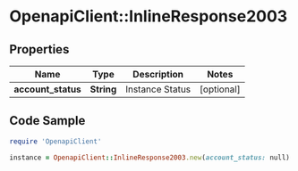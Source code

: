 # OpenapiClient::InlineResponse2003

## Properties

Name | Type | Description | Notes
------------ | ------------- | ------------- | -------------
**account_status** | **String** | Instance Status | [optional] 

## Code Sample

```ruby
require 'OpenapiClient'

instance = OpenapiClient::InlineResponse2003.new(account_status: null)
```


